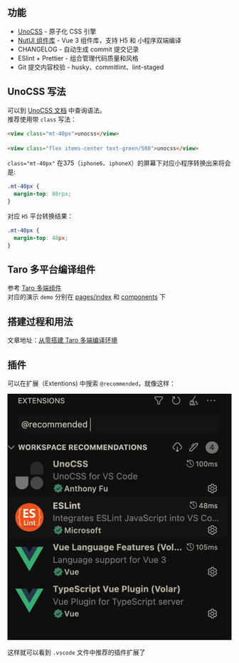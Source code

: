 ## 功能
- [UnoCSS](https://uno.antfu.me/) - 原子化 CSS 引擎
- [NutUI 组件库](https://nutui.jd.com/#/zh-CN/guide/intro) - Vue 3 组件库，支持 H5 和 小程序双端编译
- CHANGELOG - 自动生成 commit 提交记录
- ESlint + Prettier - 组合管理代码质量和风格
- Git 提交内容校验 - husky、commitlint、lint-staged

## UnoCSS 写法
可以到 [UnoCSS 文档](https://uno.antfu.me/) 中查询语法。  
推荐使用带 `class` 写法：

```html
<view class="mt-40px">unocss</view>

<view class="flex items-center text-green/500">unocss</view>
```

`class="mt-40px"` 在375（`iphone6`、`iphoneX`）的屏幕下对应小程序转换出来将会是:

```css
.mt-40px {
  margin-top: 80rpx;
}
```

对应 `H5` 平台转换结果：

```css
.mt-40px {
  margin-top: 40px;
}
```

## Taro 多平台编译组件

参考 [Taro 多端组件](https://taro-docs.jd.com/taro/docs/envs#%E5%A4%9A%E7%AB%AF%E7%BB%84%E4%BB%B6)  
对应的演示 `demo` 分别在 [pages/index](https://github.com/rzhAvenir/taro-vue3-template/blob/master/src/pages/index/index.vue) 和 [components](https://github.com/rzhAvenir/taro-vue3-template/tree/master/src/components) 下


## 搭建过程和用法
文章地址：[从零搭建 Taro 多端编译环境](https://rzhavenir.github.io/blog/front/engineer/taro.html)

## 插件
可以在扩展（Extentions) 中搜索 `@recommended`，就像这样：

![img](/screenshots/extentions.png)

这样就可以看到 `.vscode` 文件中推荐的插件扩展了